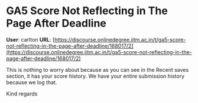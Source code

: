 # GA5 Score Not Reflecting in The Page After Deadline

**User**: carlton
**URL**: [https://discourse.onlinedegree.iitm.ac.in/t/ga5-score-not-reflecting-in-the-page-after-deadline/168017/2](https://discourse.onlinedegree.iitm.ac.in/t/ga5-score-not-reflecting-in-the-page-after-deadline/168017/2)

This is nothing to worry about because as you can see in the Recent saves section, it has your score history. We have your entire submission history because we log that.

Kind regards
